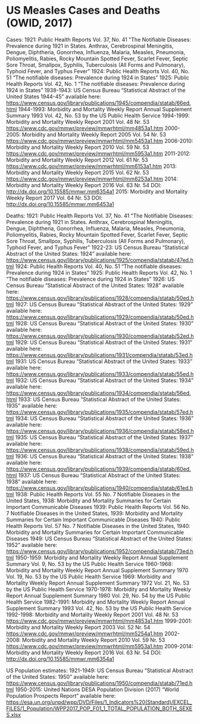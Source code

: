 # US Measles Cases and Deaths (OWID, 2017)

Cases: 
1921: Public Health Reports Vol. 37, No. 41 "The Notifiable Diseases: Prevalence during 1921 in States. Anthrax, Cerebrospinal Meningitis, Dengue, Diphtheria, Gonorrhea, Influenza, Malaria, Measles, Pneumonia, Poliomyelitis, Rabies, Rocky Mountain Spotted Fever, Scarlet Fever, Septic Sore Throat, Smallpox, Syphilis, Tuberculosis (All Forms and Pulmonary), Typhoid Fever, and Typhus Fever” 
1924: Public Health Reports Vol. 40, No. 51 “The notifiable diseases: Prevalence during 1924 in States”
1925: Public Health Reports Vol. 42, No. 1 “The notifiable diseases: Prevalence during 1924 in States”
1938-1943: US Census Bureau “Statistical Abstract of the United States 1944-45” available here: https://www.census.gov/library/publications/1945/compendia/statab/66ed.html
1944-1993: Morbidity and Mortality Weekly Report Annual Supplement Summary 1993 Vol. 42, No. 53 by the US Public Health Service 
1994-1999: Morbidity and Mortality Weekly Report 2001 Vol. 48 Nr. 53 https://www.cdc.gov/mmwr/preview/mmwrhtml/mm4853a1.htm
2000-2005: Morbidity and Mortality Weekly Report 2005 Vol. 54 Nr. 53 https://www.cdc.gov/mmwr/preview/mmwrhtml/mm5453a1.htm
2006-2010: Morbidity and Mortality Weekly Report 2010 Vol. 59 Nr. 53 https://www.cdc.gov/mmwr/preview/mmwrhtml/mm5953a1.htm
2011-2012: Morbidity and Mortality Weekly Report 2012 Vol. 61 Nr. 53 https://www.cdc.gov/mmwr/preview/mmwrhtml/mm6153a1.htm
2013: Morbidity and Mortality Weekly Report 2015 Vol. 62 Nr. 53 https://www.cdc.gov/mmwr/preview/mmwrhtml/mm6253a1.htm
2014: Morbidity and Mortality Weekly Report 2016 Vol. 63 Nr. 54 DOI: http://dx.doi.org/10.15585/mmwr.mm6354a1
2015: Morbidity and Mortality Weekly Report 2017 Vol. 64 Nr. 53 DOI: http://dx.doi.org/10.15585/mmwr.mm6453a1


Deaths: 
1921: Public Health Reports Vol. 37, No. 41 "The Notifiable Diseases: Prevalence during 1921 in States. Anthrax, Cerebrospinal Meningitis, Dengue, Diphtheria, Gonorrhea, Influenza, Malaria, Measles, Pneumonia, Poliomyelitis, Rabies, Rocky Mountain Spotted Fever, Scarlet Fever, Septic Sore Throat, Smallpox, Syphilis, Tuberculosis (All Forms and Pulmonary), Typhoid Fever, and Typhus Fever” 
1922-23: US Census Bureau “Statistical Abstract of the United States: 1924” available here: https://www.census.gov/library/publications/1925/compendia/statab/47ed.html
1924: Public Health Reports Vol. 40, No. 51 “The notifiable diseases: Prevalence during 1924 in States”
1925: Public Health Reports Vol. 42, No. 1 “The notifiable diseases: Prevalence during 1924 in States”
1926: US Census Bureau “Statistical Abstract of the United States: 1928” available here: https://www.census.gov/library/publications/1928/compendia/statab/50ed.html
1927: US Census Bureau “Statistical Abstract of the United States: 1929” available here: https://www.census.gov/library/publications/1929/compendia/statab/50ed.html
1928: US Census Bureau “Statistical Abstract of the United States: 1930” available here: https://www.census.gov/library/publications/1930/compendia/statab/52ed.html
1929: US Census Bureau “Statistical Abstract of the United States: 1931” available here: https://www.census.gov/library/publications/1931/compendia/statab/53ed.html
1931: US Census Bureau “Statistical Abstract of the United States: 1933” available here: https://www.census.gov/library/publications/1933/compendia/statab/55ed.html
1932: US Census Bureau “Statistical Abstract of the United States: 1934” available here:
https://www.census.gov/library/publications/1934/compendia/statab/56ed.html
1933: US Census Bureau “Statistical Abstract of the United States: 1935” available here:
https://www.census.gov/library/publications/1935/compendia/statab/57ed.html
1934: US Census Bureau “Statistical Abstract of the United States: 1936” available here:
https://www.census.gov/library/publications/1936/compendia/statab/58ed.html
1935: US Census Bureau “Statistical Abstract of the United States: 1937” available here:
https://www.census.gov/library/publications/1938/compendia/statab/59ed.html
1936: US Census Bureau “Statistical Abstract of the United States: 1938” available here:
https://www.census.gov/library/publications/1939/compendia/statab/60ed.html
1937: US Census Bureau “Statistical Abstract of the United States: 1938” available here:
https://www.census.gov/library/publications/1940/compendia/statab/61ed.html
1938: Public Health Reports Vol. 55 No. 7 Notifiable Diseases in the United States, 1938: Morbidity and Mortality Summaries for Certain Important Communicable Diseases
1939: Public Health Reports Vol. 56 No. 7 Notifiable Diseases in the United States, 1939: Morbidity and Mortality Summaries for Certain Important Communicable Diseases
1940: Public Health Reports Vol. 57 No. 7 Notifiable Diseases in the United States, 1940: Morbidity and Mortality Summaries for Certain Important Communicable Diseases
1949: US Census Bureau “Statistical Abstract of the United States: 1952” available here:
https://www.census.gov/library/publications/1952/compendia/statab/73ed.html
1950-1959: Morbidity and Mortality Weekly Report Annual Supplement Summary Vol. 9, No. 53 by the US Public Health Service
1960-1968: Morbidity and Mortality Weekly Report Annual Supplement Summary 1970 Vol. 19, No. 53 by the US Public Health Service 
1969: Morbidity and Mortality Weekly Report Annual Supplement Summary 1972 Vol. 21, No. 53 by the US Public Health Service 
1970-1978: Morbidity and Mortality Weekly Report Annual Supplement Summary 1980 Vol. 29, No. 54 by the US Public Health Service 
1982-1991: Morbidity and Mortality Weekly Report Annual Supplement Summary 1993 Vol. 42, No. 53 by the US Public Health Service 
1992-1998: Morbidity and Mortality Weekly Report 2001 Vol. 48 Nr. 53 https://www.cdc.gov/mmwr/preview/mmwrhtml/mm4853a1.htm
1999-2001: Morbidity and Mortality Weekly Report 2003 Vol. 52 Nr. 54 https://www.cdc.gov/mmwr/preview/mmwrhtml/mm5254a1.htm
2002-2008: Morbidity and Mortality Weekly Report 2010 Vol. 59 Nr. 53 https://www.cdc.gov/mmwr/preview/mmwrhtml/mm5953a1.htm
2009-2014: Morbidity and Mortality Weekly Report 2016 Vol. 63 Nr. 54 DOI: http://dx.doi.org/10.15585/mmwr.mm6354a1


US Population estimates: 
1921-1949: US Census Bureau “Statistical Abstract of the United States: 1950” available here:
https://www.census.gov/library/publications/1950/compendia/statab/71ed.html
1950-2015: United Nations DESA Population Division (2017) “World Population Prospects Report” available here: https://esa.un.org/unpd/wpp/DVD/Files/1_Indicators%20(Standard)/EXCEL_FILES/1_Population/WPP2017_POP_F01_1_TOTAL_POPULATION_BOTH_SEXES.xlsx